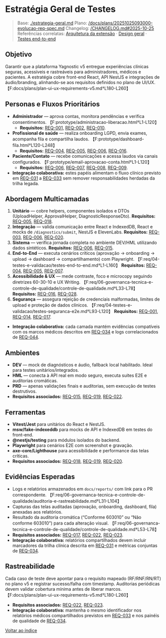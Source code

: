 <!-- req/04-testes-e-validacao/estrategia-geral.md -->
# Estratégia Geral de Testes

> Base: [./estrategia-geral.md](./estrategia-geral.md)
> Plano: [/docs/plans/20251025093000-evolucao-req-spec.md](/docs/plans/20251025093000-evolucao-req-spec.md)
> Changelog: [/CHANGELOG.md#2025-10-25](/CHANGELOG.md#2025-10-25)
> Referências correlatas: [Arquitetura da extensão](/req/01-arquitetura/arquitetura-da-extensao-spec.md) · [Design geral](/req/02-design/design-geral-spec.md) · [Testes end-to-end](/req/04-testes-e-validacao/testes-end-to-end-spec.md)

## Objetivo
Garantir que a plataforma Yagnostic v5 entregue experiências clínicas seguras, acessíveis e rastreáveis para administradores, médicos e pacientes. A estratégia cobre front-end React, API NestJS e integrações de áudio/branding, alinhando-se aos requisitos definidos no plano de UI/UX. 【F:docs/plans/plan-ui-ux-requirements-v5.md†L180-L260】

## Personas e Fluxos Prioritários
- **Administrador** — aprova contas, monitora pendências e verifica consentimentos. 【F:prototype/administracao-liberacao.html†L1-L120】
  - **Requisitos:** [REQ-001](../02-planejamento/requisitos-spec.md#req-001), [REQ-002](../02-planejamento/requisitos-spec.md#req-002), [REQ-010](../02-planejamento/requisitos-spec.md#req-010).
- **Profissional de saúde** — realiza onboarding LGPD, envia exames, acompanha fila e compartilha laudos. 【F:prototype/dashboard-fila.html†L120-L248】
  - **Requisitos:** [REQ-004](../02-planejamento/requisitos-spec.md#req-004), [REQ-005](../02-planejamento/requisitos-spec.md#req-005), [REQ-006](../02-planejamento/requisitos-spec.md#req-006), [REQ-016](../02-planejamento/requisitos-spec.md#req-016).
- **Paciente/Contato** — recebe comunicações e acessa laudos via canais configurados. 【F:prototype/email-aprovacao-conta.html†L1-L120】
  - **Requisitos:** [REQ-006](../02-planejamento/requisitos-spec.md#req-006), [REQ-007](../02-planejamento/requisitos-spec.md#req-007), [REQ-008](../02-planejamento/requisitos-spec.md#req-008), [REQ-009](../02-planejamento/requisitos-spec.md#req-009).
- **Integração colaborativa:** estes papéis alimentam o fluxo clínico previsto em [REQ-031](../02-planejamento/requisitos-spec.md#req-031) a [REQ-033](../02-planejamento/requisitos-spec.md#req-033) sem remover responsabilidades herdadas da trilha legada.

## Abordagem Multicamadas
1. **Unitário** — cobre helpers, componentes isolados e DTOs (UploadHelper, ApprovalHelper, DiagnosticResponseDto). **Requisitos:** [REQ-005](../02-planejamento/requisitos-spec.md#req-005), [REQ-018](../02-planejamento/requisitos-spec.md#req-018).
2. **Integração** — valida comunicação entre React e IndexedDB, React e mocks de `/diagnostics/submit`, NestJS e ElevenLabs. **Requisitos:** [REQ-003](../02-planejamento/requisitos-spec.md#req-003), [REQ-006](../02-planejamento/requisitos-spec.md#req-006), [REQ-020](../02-planejamento/requisitos-spec.md#req-020).
3. **Sistema** — verifica jornada completa no ambiente DEV/HML utilizando dados sintéticos. **Requisitos:** [REQ-006](../02-planejamento/requisitos-spec.md#req-006), [REQ-015](../02-planejamento/requisitos-spec.md#req-015).
4. **End-to-End** — executa cenários críticos (aprovação → onboarding → upload → dashboard → compartilhamento) com Playwright. 【F:req/04-testes-e-validacao/testes-end-to-end.md†L1-L160】 **Requisitos:** [REQ-004](../02-planejamento/requisitos-spec.md#req-004), [REQ-005](../02-planejamento/requisitos-spec.md#req-005), [REQ-007](../02-planejamento/requisitos-spec.md#req-007).
5. **Acessibilidade & UX** — mede contraste, foco e microcopy seguindo diretrizes 60-30-10 e UX Writing. 【F:req/06-governanca-tecnica-e-controle-de-qualidade/controle-de-qualidade.md†L33-L78】 **Requisitos:** [REQ-016](../02-planejamento/requisitos-spec.md#req-016), [REQ-028](../02-planejamento/requisitos-spec.md#req-028).
6. **Segurança** — assegura rejeição de credenciais malformadas, limites de upload e proteção de dados clínicos. 【F:req/04-testes-e-validacao/testes-seguranca-e2e.md†L93-L120】 **Requisitos:** [REQ-001](../02-planejamento/requisitos-spec.md#req-001), [REQ-014](../02-planejamento/requisitos-spec.md#req-014), [REQ-017](../02-planejamento/requisitos-spec.md#req-017).
- **Integração colaborativa:** cada camada mantém evidências compatíveis com os marcos médicos descritos em [REQ-034](../02-planejamento/requisitos-spec.md#req-034) e logs correlacionados de [REQ-044](../02-planejamento/requisitos-spec.md#req-044).

## Ambientes
- **DEV** — mock de diagnósticos e áudio, fallback local habilitado. Ideal para testes unitários/integrados.
- **HML** — conecta à API real em modo seguro, executa suites E2E e auditorias cromáticas.
- **PRD** — apenas validações finais e auditorias, sem execução de testes destrutivos.
- **Requisitos associados:** [REQ-015](../02-planejamento/requisitos-spec.md#req-015), [REQ-019](../02-planejamento/requisitos-spec.md#req-019), [REQ-022](../02-planejamento/requisitos-spec.md#req-022).

## Ferramentas
- **Vitest/Jest** para unitários do React e NestJS.
- **msw/fake-indexeddb** para mocks de API e IndexedDB em testes do front-end.
- **@nestjs/testing** para módulos isolados do backend.
- **Playwright** para cenários E2E com screenshot e gravação.
- **axe-core/Lighthouse** para acessibilidade e performance das telas críticas.
- **Requisitos associados:** [REQ-018](../02-planejamento/requisitos-spec.md#req-018), [REQ-019](../02-planejamento/requisitos-spec.md#req-019), [REQ-020](../02-planejamento/requisitos-spec.md#req-020).

## Evidências Esperadas
- Logs e relatórios armazenados em `docs/reports/` com link para o PR correspondente. 【F:req/06-governanca-tecnica-e-controle-de-qualidade/auditoria-e-rastreabilidade.md†L31-L104】
- Capturas das telas auditadas (aprovação, onboarding, dashboard, fila) anexadas aos relatórios.
- Resultado da auditoria cromática (“Conforme 603010” ou “Não conforme 603010”) para cada alteração visual. 【F:req/06-governanca-tecnica-e-controle-de-qualidade/controle-de-qualidade.md†L53-L78】
- **Requisitos associados:** [REQ-017](../02-planejamento/requisitos-spec.md#req-017), [REQ-022](../02-planejamento/requisitos-spec.md#req-022), [REQ-023](../02-planejamento/requisitos-spec.md#req-023).
- **Integração colaborativa:** relatórios compartilhados devem incluir marcadores da trilha clínica descrita em [REQ-031](../02-planejamento/requisitos-spec.md#req-031) e métricas conjuntas de [REQ-034](../02-planejamento/requisitos-spec.md#req-034).

## Rastreabilidade
Cada caso de teste deve apontar para o requisito mapeado (RF/RNF/RN/RT) no plano v5 e registrar sucesso/falha com timestamp. Auditorias periódicas devem validar cobertura mínima antes de liberar marcos. 【F:docs/plans/plan-ui-ux-requirements-v5.md†L180-L260】
- **Requisitos associados:** [REQ-022](../02-planejamento/requisitos-spec.md#req-022), [REQ-023](../02-planejamento/requisitos-spec.md#req-023).
- **Integração colaborativa:** mantenha o mesmo identificador nos relatórios médicos compartilhados previstos em [REQ-033](../02-planejamento/requisitos-spec.md#req-033) e nos painéis de qualidade de [REQ-034](../02-planejamento/requisitos-spec.md#req-034).

[Voltar ao índice](README-spec.md)

